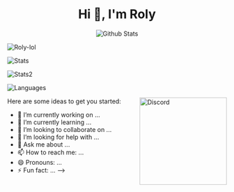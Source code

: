 <h1 align="center">Hi 👋, I'm Roly</h1>
<p align="center">
  <img src="https://github-widgetbox.vercel.app/api/profile?username=Roly-lol&data=followers,repositories,stars,commits&theme=darkmode" alt="Github Stats" />
</p>
<p> <img src="https://komarev.com/ghpvc/?username=Roly-lol&label=Profile%20views&color=0e75b6&style=flat" alt="Roly-lol" /> </p>
<p> <img alt="Stats" src="https://github-readme-stats.vercel.app/api?username=Roly-lol&count_private=true&show_icons=true&show_icons=true&theme=dracula" /> </p>
<p> <img alt="Stats2" src="https://github-readme-streak-stats.herokuapp.com/?user=Roly-lol&theme=dracula" /> </p>
<p> <img alt="Languages" src="https://github-readme-stats.vercel.app/api/top-langs/?username=Roly-lol&layout=compact&langs_count=10&show_icons=true&theme=dracula" /> </p>
<a href="https://discord.com/users/997107672048484442"><img align="right" height="200px"src="https://lanyard.cnrad.dev/api/997107672048484442?borderRadius=20px&bg=00000000" alt="Discord" /></a>

Here are some ideas to get you started:

- 🔭 I’m currently working on ...
- 🌱 I’m currently learning ...
- 👯 I’m looking to collaborate on ...
- 🤔 I’m looking for help with ...
- 💬 Ask me about ...
- 📫 How to reach me: ...
- 😄 Pronouns: ...
- ⚡ Fun fact: ...
-->
